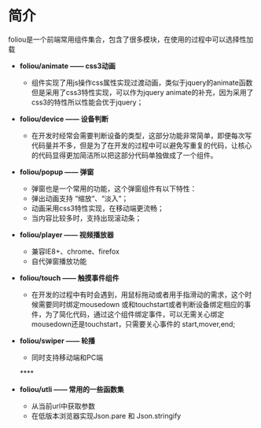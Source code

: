# 简介

foliou是一个前端常用组件集合，包含了很多模块，在使用的过程中可以选择性加载 

* **foliou/animate —— css3动画**

  * 组件实现了用js操作css属性实现过渡动画，类似于jquery的animate函数但是采用了css3特性实现，可以作为jquery animate的补充，因为采用了css3的特性所以性能会优于jquery；

* **foliou/device —— 设备判断**

  * 在开发时经常会需要判断设备的类型，这部分功能非常简单，即便每次写代码量并不多，但是为了在开发的过程中可以避免写重复的代码，让核心的代码显得更加简洁所以把这部分代码单独做成了一个组件。

* **foliou/popup —— 弹窗**

  * 弹窗也是一个常用的功能，这个弹窗组件有以下特性：
  * 弹出动画支持 “缩放“、“淡入“；
  * 动画采用css3特性实现，在移动端更流畅；
  * 当内容比较多时，支持出现滚动条；

* **foliou/player —— 视频播放器**

  * 兼容IE8+、chrome、firefox
  * 自代弹窗播放功能

* **foliou/touch —— 触摸事件组件**

  * 在开发的过程中有时会遇到，用鼠标拖动或者用手指滑动的需求，这个时候需要同时绑定mousedown 或和touchstart或者判断设备绑定相应的事件，为了简化代码，通过这个组件绑定事件，可以无需关心绑定mousedown还是touchstart，只需要关心事件的 start,mover,end;

* **foliou/swiper —— 轮播**

  * 同时支持移动端和PC端

  \*\*\*\*

* **foliou/utli —— 常用的一些函数集**
  * 从当前url中获取参数
  * 在低版本浏览器实现Json.pare 和 Json.stringify

## 



